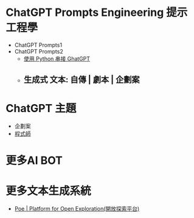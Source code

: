 # ChatGPT Prompts Engineering 提示工程學
- ChatGPT Prompts1
- ChatGPT Prompts2
    - [使用 Python 串接 GhatGPT](https://steam.oxxostudio.tw/category/python/example/openai.html) 
  - 生成式 文本: 自傳 | 劇本 | 企劃案 
    - 

# ChatGPT 主題
- 企劃案
- [程式師](AI4Programmer.md)

# 更多AI BOT
# 更多文本生成系統
- [Poe | Platform for Open Exploration(開放探索平台)](https://poe.com/)

